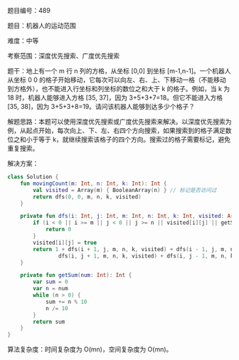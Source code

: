 题目编号：489

题目：机器人的运动范围

难度：中等

考察范围：深度优先搜索、广度优先搜索

题干：地上有一个 m 行 n 列的方格，从坐标 [0,0] 到坐标 [m-1,n-1]。一个机器人从坐标 0 0 的格子开始移动，它每次可以向左、右、上、下移动一格（不能移动到方格外），也不能进入行坐标和列坐标的数位之和大于 k 的格子。例如，当 k 为 18 时，机器人能够进入方格 [35, 37]，因为 3+5+3+7=18。但它不能进入方格 [35, 38]，因为 3+5+3+8=19。请问该机器人能够到达多少个格子？

解题思路：本题可以使用深度优先搜索或广度优先搜索来解决。以深度优先搜索为例，从起点开始，每次向上、下、左、右四个方向搜索，如果搜索到的格子满足数位之和小于等于 k，就继续搜索该格子的四个方向。搜索过的格子需要标记，避免重复搜索。

解决方案：

```kotlin
class Solution {
    fun movingCount(m: Int, n: Int, k: Int): Int {
        val visited = Array(m) { BooleanArray(n) } // 标记是否访问过
        return dfs(0, 0, m, n, k, visited)
    }

    private fun dfs(i: Int, j: Int, m: Int, n: Int, k: Int, visited: Array<BooleanArray>): Int {
        if (i < 0 || i >= m || j < 0 || j >= n || visited[i][j] || getSum(i) + getSum(j) > k) {
            return 0
        }
        visited[i][j] = true
        return 1 + dfs(i + 1, j, m, n, k, visited) + dfs(i - 1, j, m, n, k, visited) +
                dfs(i, j + 1, m, n, k, visited) + dfs(i, j - 1, m, n, k, visited)
    }

    private fun getSum(num: Int): Int {
        var sum = 0
        var n = num
        while (n > 0) {
            sum += n % 10
            n /= 10
        }
        return sum
    }
}
```

算法复杂度：时间复杂度为 O(mn)，空间复杂度为 O(mn)。